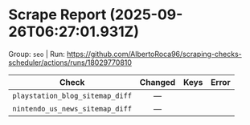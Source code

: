 # Scrape Report (2025-09-26T06:27:01.931Z)

Group: `seo`  |  Run: https://github.com/AlbertoRoca96/scraping-checks-scheduler/actions/runs/18029770810

| Check | Changed | Keys | Error |
|---|:---:|:--|:--|
| `playstation_blog_sitemap_diff` | — |  |  |
| `nintendo_us_news_sitemap_diff` | — |  |  |
